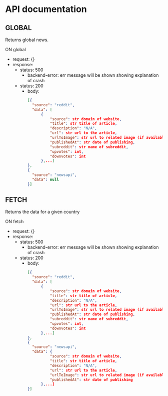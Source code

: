 # API documentation

## GLOBAL

Returns global news.

ON global
- request: {}
- response:
  - status: 500
      - backend-error: err message will be shown showing explanation of crash
  - status: 200
      - body:
          ```json
          [{
            "source": "reddit",
            "data": [
                {   
                    "source": str domain of website,
                    "title": str title of article, 
                    "description": "N/A", 
                    "url": str url to the article, 
                    "urlToImage": str url to related image (if available), 
                    "publishedAt": str date of publishing,
                    "subreddit": str name of subreddit,
                    "upvotes": int,
                    "downvotes": int
                },...]
          },
          {
            "source": "newsapi",
            "data": null
          }]
          ```



## FETCH

Returns the data for a given country

ON fetch
- request: {}
- response:
  - status: 500
      - backend-error: err message will be shown showing explanation of crash
  - status: 200
      - body:
          ```json
          [{
            "source": "reddit",
            "data": [
                {   
                    "source": str domain of website,
                    "title": str title of article, 
                    "description": "N/A", 
                    "url": str url to the article, 
                    "urlToImage": str url to related image (if available), 
                    "publishedAt": str date of publishing,
                    "subreddit": str name of subreddit,
                    "upvotes": int,
                    "downvotes": int
                },...]
          },
          {
            "source": "newsapi",
            "data": {   
                    "source": str domain of website,
                    "title": str title of article, 
                    "description": "N/A", 
                    "url": str url to the article, 
                    "urlToImage": str url to related image (if available), 
                    "publishedAt": str date of publishing
                },...]
          }]
          ```

